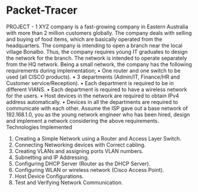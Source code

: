# Packet-Tracer

PROJECT - 1
XYZ company is a fast-growing company in Eastern Australia with more than 2 
million customers globally. The company deals with selling and buying of food items, 
which are basically operated from the headquarters. The company is intending to 
open a branch near the local village Bonalbo. Thus, the company requires young IT 
graduates to design the network for the branch. The network is intended to operate 
separately from the HQ network. Being a small network, the company has the 
following requirements during implementation;
• One router and one switch to be used (all CISCO products).
• 3 departments (Admin/IT, Finance/HR and Customer service/Reception).
• Each department is required to be in different VIANS.
• Each department is required to have a wireless network for the users.
• Host devices in the network are required to obtain IPv4 address automatically.
• Devices in all the departments are required to communicate with each other.
Assume the ISP gave out a base network of 192.168.1.0, you as the young network 
engineer who has been hired, design and implement a network considering the above 
requirements.
Technologies Implemented
1. Creating a Simple Network using a Router and Access Layer Switch.
2. Connecting Networking devices with Correct cabling.
3. Creating VLANs and assigning ports VLAN numbers.
4. Subnetting and IP Addressing.
5. Configuring DHCP Server (Router as the DHCP Server).
6. Configuring WLAN or wireless network (Cisco Access Point).
7. Host Device Configurations.
8. Test and Verifying Network Communication.

